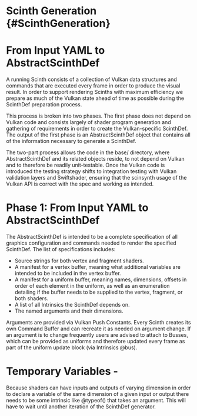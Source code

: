 Scinth Generation {#ScinthGeneration}
=================

# From Input YAML to AbstractScinthDef

A running Scinth consists of a collection of Vulkan data structures and commands that are executed every frame in order
to produce the visual result. In order to support rendering Scinths with maximum efficiency we prepare as much of the
Vulkan state ahead of time as possible during the ScinthDef preparation process.

This process is broken into two phases. The first phase does not depend on Vulkan code and consists largely of shader
program generation and gathering of requirements in order to create the Vulkan-specific ScinthDef. The output of the
first phase is an AbstractScinthDef object that contains all of the information necessary to generate a ScinthDef.

The two-part process allows the code in the base/ directory, where AbstractScinthDef and its related objects reside, to
not depend on Vulkan and to therefore be readily unit-testable. Once the Vulkan code is introduced the testing strategy
shifts to integration testing with Vulkan validation layers and Swiftshader, ensuring that the scinsynth usage of the
Vulkan API is correct with the spec and working as intended.

# Phase 1: From Input YAML to AbstractScinthDef

The AbstractScinthDef is intended to be a complete specification of all graphics configuration and commands needed to
render the specified ScinthDef. The list of specifications includes:

* Source strings for both vertex and fragment shaders.
* A manifest for a vertex buffer, meaning what additional variables are intended to be included in the vertex buffer.
* A manifest for a uniform buffer, meaning names, dimensions, offsets in order of each element in the uniform, as well
  as an enumeration detailing if the buffer needs to be supplied to the vertex, fragment, or both shaders.
* A list of all Intrinsics the ScinthDef depends on.
* The named arguments and their dimensions.

Arguments are provided via Vulkan Push Constants. Every Scinth creates its own Command Buffer and can recreate it as
needed on argument change. If an argument is to change frequently users are advised to attach to Busses, which can be
provided as uniforms and therefore updated every frame as part of the uniform update block (via Intrinsics @bus).

# Temporary Variables -

Because shaders can have inputs and outputs of varying dimension in order to declare a variable of the same dimension of
a given input or output there needs to be some intrinsic like @typeof() that takes an argument. This will have to wait
until another iteration of the ScinthDef generator.

